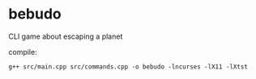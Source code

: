 # bebudo
CLI game about escaping a planet

compile:
```
g++ src/main.cpp src/commands.cpp -o bebudo -lncurses -lX11 -lXtst
```
